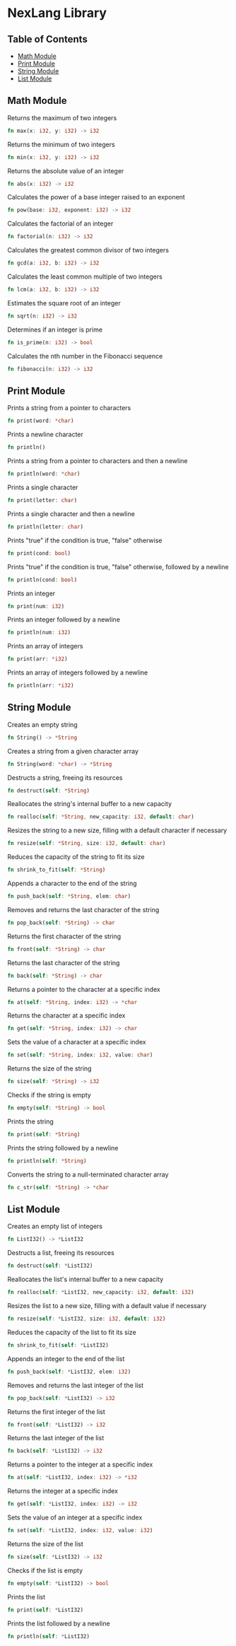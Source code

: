 # NexLang Library

## Table of Contents
- [Math Module](#math-module)
- [Print Module](#print-module)
- [String Module](#string-module)
- [List Module](#list-module)

## Math Module
Returns the maximum of two integers
```rs
fn max(x: i32, y: i32) -> i32
```
Returns the minimum of two integers
```rs
fn min(x: i32, y: i32) -> i32
```
Returns the absolute value of an integer
```rs
fn abs(x: i32) -> i32
```
Calculates the power of a base integer raised to an exponent
```rs
fn pow(base: i32, exponent: i32) -> i32
```
Calculates the factorial of an integer
```rs
fn factorial(n: i32) -> i32
```
Calculates the greatest common divisor of two integers
```rs
fn gcd(a: i32, b: i32) -> i32
```
Calculates the least common multiple of two integers
```rs
fn lcm(a: i32, b: i32) -> i32
```
Estimates the square root of an integer
```rs
fn sqrt(n: i32) -> i32
```
Determines if an integer is prime
```rs
fn is_prime(n: i32) -> bool
```
Calculates the nth number in the Fibonacci sequence
```rs
fn fibonacci(n: i32) -> i32
```

## Print Module
Prints a string from a pointer to characters
```rs
fn print(word: *char)
```
Prints a newline character
```rs
fn println()
```
Prints a string from a pointer to characters and then a newline
```rs
fn println(word: *char)
```
Prints a single character
```rs
fn print(letter: char)
```
Prints a single character and then a newline
```rs
fn println(letter: char)
```
Prints "true" if the condition is true, "false" otherwise
```rs
fn print(cond: bool)
```
Prints "true" if the condition is true, "false" otherwise, followed by a newline
```rs
fn println(cond: bool)
```
Prints an integer
```rs
fn print(num: i32)
```
Prints an integer followed by a newline
```rs
fn println(num: i32)
```
Prints an array of integers
```rs
fn print(arr: *i32)
```
Prints an array of integers followed by a newline
```rs
fn println(arr: *i32)
```

## String Module
Creates an empty string
```rs
fn String() -> *String
```
Creates a string from a given character array
```rs
fn String(word: *char) -> *String
```
Destructs a string, freeing its resources
```rs
fn destruct(self: *String)
```
Reallocates the string's internal buffer to a new capacity
```rs
fn realloc(self: *String, new_capacity: i32, default: char)
```
Resizes the string to a new size, filling with a default character if necessary
```rs
fn resize(self: *String, size: i32, default: char)
```
Reduces the capacity of the string to fit its size
```rs
fn shrink_to_fit(self: *String)
```
Appends a character to the end of the string
```rs
fn push_back(self: *String, elem: char)
```
Removes and returns the last character of the string
```rs
fn pop_back(self: *String) -> char
```
Returns the first character of the string
```rs
fn front(self: *String) -> char
```
Returns the last character of the string
```rs
fn back(self: *String) -> char
```
Returns a pointer to the character at a specific index
```rs
fn at(self: *String, index: i32) -> *char
```
Returns the character at a specific index
```rs
fn get(self: *String, index: i32) -> char
```
Sets the value of a character at a specific index
```rs
fn set(self: *String, index: i32, value: char)
```
Returns the size of the string
```rs
fn size(self: *String) -> i32
```
Checks if the string is empty
```rs
fn empty(self: *String) -> bool
```
Prints the string
```rs
fn print(self: *String)
```
Prints the string followed by a newline
```rs
fn println(self: *String)
```
Converts the string to a null-terminated character array
```rs
fn c_str(self: *String) -> *char
```

## List Module
Creates an empty list of integers
```rs
fn ListI32() -> *ListI32
```
Destructs a list, freeing its resources
```rs
fn destruct(self: *ListI32)
```
Reallocates the list's internal buffer to a new capacity
```rs
fn realloc(self: *ListI32, new_capacity: i32, default: i32)
```
Resizes the list to a new size, filling with a default value if necessary
```rs
fn resize(self: *ListI32, size: i32, default: i32)
```
Reduces the capacity of the list to fit its size
```rs
fn shrink_to_fit(self: *ListI32)
```
Appends an integer to the end of the list
```rs
fn push_back(self: *ListI32, elem: i32)
```
Removes and returns the last integer of the list
```rs
fn pop_back(self: *ListI32) -> i32
```
Returns the first integer of the list
```rs
fn front(self: *ListI32) -> i32
```
Returns the last integer of the list
```rs
fn back(self: *ListI32) -> i32
```
Returns a pointer to the integer at a specific index
```rs
fn at(self: *ListI32, index: i32) -> *i32
```
Returns the integer at a specific index
```rs
fn get(self: *ListI32, index: i32) -> i32
```
Sets the value of an integer at a specific index
```rs
fn set(self: *ListI32, index: i32, value: i32)
```
Returns the size of the list
```rs
fn size(self: *ListI32) -> i32
```
Checks if the list is empty
```rs
fn empty(self: *ListI32) -> bool
```
Prints the list
```rs
fn print(self: *ListI32)
```
Prints the list followed by a newline
```rs
fn println(self: *ListI32)
```

